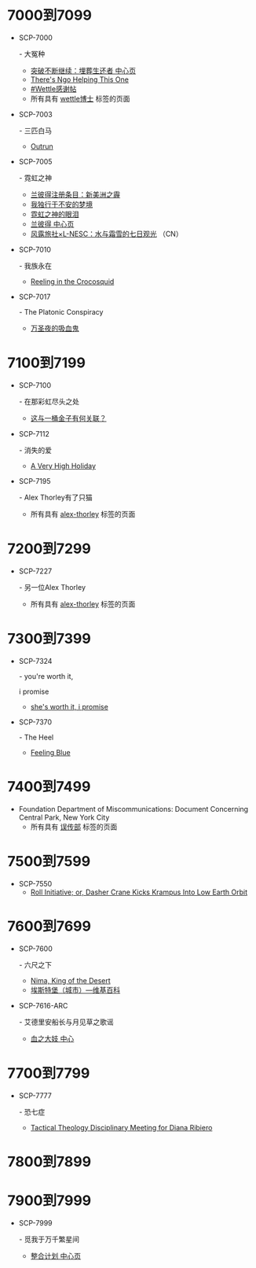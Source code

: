 # 7000到7099

- SCP-7000

   

  \- 大冤种

  - [突破不断继续：埋葬生还者 中心页](https://scp-wiki-cn.wikidot.com/bury-the-survivors-hub)
  - [There's Ngo Helping This One](https://scp-wiki-cn.wikidot.com/theres-ngo-helping-this-one)
  - [#Wettle感谢帖](https://scp-wiki-cn.wikidot.com/wettle-appreciation-post)
  - 所有具有 [wettle博士](https://scp-wiki-cn.wikidot.com/system:page-tags/tag/wettle博士#pages) 标签的页面

- SCP-7003

   

  \- 三匹白马

  - [Outrun](https://scp-wiki-cn.wikidot.com/outrun)

- SCP-7005

   

  \- 霓虹之神

  - [兰彼得注册条目：新美洲之霾](https://scp-wiki-cn.wikidot.com/the-smog-wastes-of-neoamerica)
  - [我独行于不安的梦境](https://scp-wiki-cn.wikidot.com/in-restless-dreams-i-walked-alone)
  - [霓虹之神的眼泪](https://scp-wiki-cn.wikidot.com/tears-of-a-neon-god)
  - [兰彼得 中心页](https://scp-wiki-cn.wikidot.com/lampeter-hub)
  - [风露旅社×L-NESC：水与霜雪的七日观光](https://scp-wiki-cn.wikidot.com/water-frostflower-tour) （CN）

- SCP-7010

   

  \- 我族永在

  - [Reeling in the Crocosquid](https://scp-wiki-cn.wikidot.com/reeling-in-the-crocosquid)

- SCP-7017

   

  \- The Platonic Conspiracy

  - [万圣夜的吸血鬼](https://scp-wiki-cn.wikidot.com/the-vampire-of-all-hallows-eve)



# 7100到7199

- SCP-7100

   

  \- 在那彩虹尽头之处

  - [这与一桶金子有何关联？](https://scp-wiki-cn.wikidot.com/what-is-there-to-do-with-a-pot-of-gold)

- SCP-7112

   

  \- 消失的爱

  - [A Very High Holiday](https://scp-wiki-cn.wikidot.com/a-very-high-holiday)

- SCP-7195

   

  \- Alex Thorley有了只猫

  - 所有具有 [alex-thorley](https://scp-wiki-cn.wikidot.com/system:page-tags/tag/alex-thorley#pages) 标签的页面



# 7200到7299

- SCP-7227

   

  \- 另一位Alex Thorley

  - 所有具有 [alex-thorley](https://scp-wiki-cn.wikidot.com/system:page-tags/tag/alex-thorley#pages) 标签的页面



# 7300到7399

- SCP-7324

   

  \- you're worth it,

   

  i promise

  - [she's worth it, i promise](https://scp-wiki-cn.wikidot.com/she-s-worth-it-i-promise)

- SCP-7370

   

  \- The Heel

  - [Feeling Blue](https://scp-wiki-cn.wikidot.com/feeling-blue)



# 7400到7499

- Foundation Department of Miscommunications: Document Concerning Central Park, New York City
  - 所有具有 [误传部](https://scp-wiki-cn.wikidot.com/system:page-tags/tag/误传部#pages) 标签的页面



# 7500到7599

- SCP-7550
  - [Roll Initiative; or, Dasher Crane Kicks Krampus Into Low Earth Orbit](https://scp-wiki-cn.wikidot.com/roll-initiative)



# 7600到7699

- SCP-7600

   

  \- 六尺之下

  - [Nima, King of the Desert](https://scp-wiki-cn.wikidot.com/nima-king-of-the-desert)
  - [埃斯特堡（城市）—维基百科](https://scp-wiki-cn.wikidot.com/esterberg-city-wikipedia)

- SCP-7616-ARC

   

  \- 艾德里安船长与月见草之歌谣

  - [血之大妓 中心](https://scp-wiki-cn.wikidot.com/whore-of-blood-hub)



# 7700到7799

- SCP-7777

   

  \- 恐七症

  - [Tactical Theology Disciplinary Meeting for Diana Ribiero](https://scp-wiki-cn.wikidot.com/tactical-theology-disciplinary-meeting-diana-ribiero)



# 7800到7899



# 7900到7999

- SCP-7999

   

  \- 觅我于万千繁星间

  - [整合计划 中心页](https://scp-wiki-cn.wikidot.com/integration-program-hub)